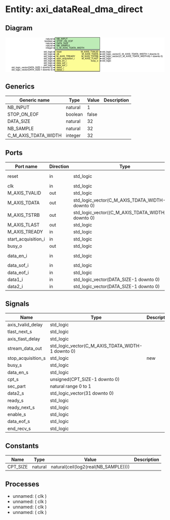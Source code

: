# Entity: axi_dataReal_dma_direct

## Diagram

![Diagram](axi_dataReal_dma_direct.svg "Diagram")
## Generics

| Generic name         | Type    | Value | Description |
| -------------------- | ------- | ----- | ----------- |
| NB_INPUT             | natural | 1     |             |
| STOP_ON_EOF          | boolean | false |             |
| DATA_SIZE            | natural | 32    |             |
| NB_SAMPLE            | natural | 32    |             |
| C_M_AXIS_TDATA_WIDTH | integer | 32    |             |
## Ports

| Port name           | Direction | Type                                                  | Description       |
| ------------------- | --------- | ----------------------------------------------------- | ----------------- |
| reset               | in        | std_logic                                             | Syscon signals    |
| clk                 | in        | std_logic                                             |                   |
| M_AXIS_TVALID       | out       | std_logic                                             | axi signals       |
| M_AXIS_TDATA        | out       | std_logic_vector(C_M_AXIS_TDATA_WIDTH-1 downto 0)     |                   |
| M_AXIS_TSTRB        | out       | std_logic_vector((C_M_AXIS_TDATA_WIDTH/8)-1 downto 0) |                   |
| M_AXIS_TLAST        | out       | std_logic                                             |                   |
| M_AXIS_TREADY       | in        | std_logic                                             |                   |
| start_acquisition_i | in        | std_logic                                             | config/control    |
| busy_o              | out       | std_logic                                             |                   |
| data_en_i           | in        | std_logic                                             | input data stream |
| data_sof_i          | in        | std_logic                                             |                   |
| data_eof_i          | in        | std_logic                                             |                   |
| data1_i             | in        | std_logic_vector(DATA_SIZE-1 downto 0)                |                   |
| data2_i             | in        | std_logic_vector(DATA_SIZE-1 downto 0)                |                   |
## Signals

| Name               | Type                                              | Description |
| ------------------ | ------------------------------------------------- | ----------- |
| axis_tvalid_delay  | std_logic                                         |             |
| tlast_next_s       | std_logic                                         |             |
| axis_tlast_delay   | std_logic                                         |             |
| stream_data_out    | std_logic_vector(C_M_AXIS_TDATA_WIDTH-1 downto 0) |             |
| stop_acquisition_s | std_logic                                         | new         |
| busy_s             | std_logic                                         |             |
| data_en_s          | std_logic                                         |             |
| cpt_s              | unsigned(CPT_SIZE-1 downto 0)                     |             |
| sec_part           | natural range 0 to 1                              |             |
| data2_s            | std_logic_vector(31 downto 0)                     |             |
| ready_s            | std_logic                                         |             |
|  ready_next_s      | std_logic                                         |             |
| enable_s           | std_logic                                         |             |
| data_eof_s         | std_logic                                         |             |
| end_recv_s         | std_logic                                         |             |
## Constants

| Name     | Type    | Value                                 | Description |
| -------- | ------- | ------------------------------------- | ----------- |
| CPT_SIZE | natural |  natural(ceil(log2(real(NB_SAMPLE)))) |             |
## Processes
- unnamed: ( clk )
- unnamed: ( clk )
- unnamed: ( clk )
- unnamed: ( clk )
